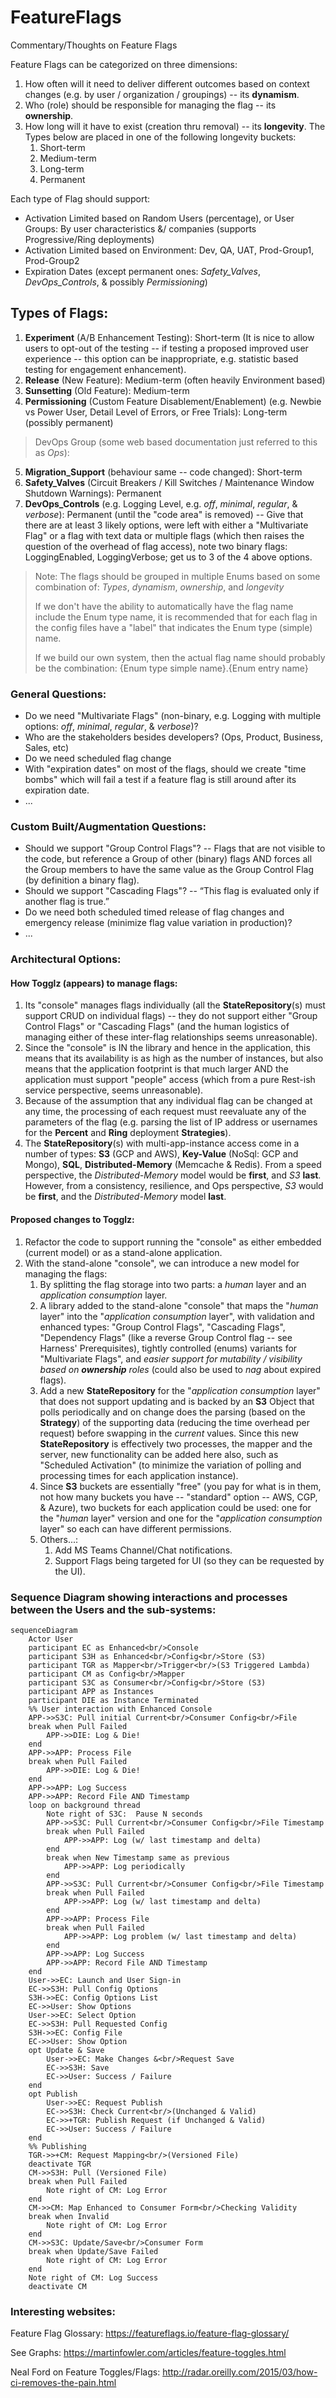 # FeatureFlags
Commentary/Thoughts on Feature Flags 

Feature Flags can be categorized on three dimensions:
1. How often will it need to deliver different outcomes based on context changes (e.g. by user / organization / groupings) -- its **dynamism**.
2. Who (role) should be responsible for managing the flag -- its **ownership**.
3. How long will it have to exist (creation thru removal) -- its **longevity**.  The Types below are placed in one of the following longevity buckets:
   1. Short-term
   2. Medium-term
   3. Long-term
   4. Permanent

Each type of Flag should support: 
* Activation Limited based on Random Users (percentage), or User Groups: By user characteristics &/ companies (supports Progressive/Ring deployments)
* Activation Limited based on Environment: Dev, QA, UAT, Prod-Group1, Prod-Group2
* Expiration Dates (except permanent ones: *Safety_Valves*, *DevOps_Controls*, & possibly *Permissioning*)

## Types of Flags:

1. **Experiment** (A/B Enhancement Testing): Short-term (It is nice to allow users to opt-out of the testing -- if testing a proposed improved user experience -- this option can be inappropriate, e.g. statistic based testing for engagement enhancement).
2. **Release** (New Feature): Medium-term (often heavily Environment based)
3. **Sunsetting** (Old Feature): Medium-term
4. **Permissioning** (Custom Feature Disablement/Enablement) (e.g. Newbie vs Power User, Detail Level of Errors, or Free Trials): Long-term (possibly permanent)
>DevOps Group (some web based documentation just referred to this as *Ops*):
5. **Migration_Support** (behaviour same -- code changed): Short-term
6. **Safety_Valves** (Circuit Breakers / Kill Switches / Maintenance Window Shutdown Warnings): Permanent
7. **DevOps_Controls** (e.g. Logging Level, e.g. *off*, *minimal*, *regular*, & *verbose*): Permanent (until the "code area" is removed) -- Give that there are at least 3 likely options, were left with either a "Multivariate Flag" or a flag with text data or multiple flags (which then raises the question of the overhead of flag access), note two binary flags: LoggingEnabled, LoggingVerbose; get us to 3 of the 4 above options.

> Note: The flags should be grouped in multiple Enums based on some combination of: *Types*, *dynamism*, *ownership*, and *longevity*
>
> If we don't have the ability to automatically have the flag name include the Enum type name, it is recommended that for each flag in the config files have a "label" that indicates the Enum type (simple) name. 
>
> If we build our own system, then the actual flag name should probably be the combination: {Enum type simple name}.{Enum entry name}

### General Questions:

* Do we need "Multivariate Flags" (non-binary, e.g. Logging with multiple options: *off*, *minimal*, *regular*, & *verbose*)?
* Who are the stakeholders besides developers? (Ops, Product, Business, Sales, etc)
* Do we need scheduled flag change
* With "expiration dates" on most of the flags, should we create "time bombs" which will fail a test if a feature flag is still around after its expiration date.
* ...

### Custom Built/Augmentation Questions:

* Should we support "Group Control Flags"? -- Flags that are not visible to the code, but reference a Group of other (binary) flags AND forces all the Group members to have the same value as the Group Control Flag (by definition a binary flag).
* Should we support "Cascading Flags"? -- “This flag is evaluated only if another flag is true.”
* Do we need both scheduled timed release of flag changes and emergency release (minimize flag value variation in production)? 
* ...

### Architectural Options: 

#### How Togglz (appears) to manage flags:

1. Its "console" manages flags individually (all the **StateRepository**(s) must support CRUD on individual flags) -- they do not support either "Group Control Flags" or "Cascading Flags" (and the human logistics of managing either of these inter-flag relationships seems unreasonable).
2. Since the "console" is IN the library and hence in the application, this means that its availability is as high as the number of instances, but also means that the application footprint is that much larger AND the application must support "people" access (which from a pure Rest-ish service perspective, seems unreasonable).
3. Because of the assumption that any individual flag can be changed at any time, the processing of each request must reevaluate any of the parameters of the flag (e.g. parsing the list of IP address or usernames for the **Percent** and **Ring** deployment **Strategies**).
4. The **StateRepository**(s) with multi-app-instance access come in a number of types: **S3** (GCP and AWS), **Key-Value** (NoSql: GCP and Mongo), **SQL**, **Distributed-Memory** (Memcache & Redis).  From a speed perspective, the *Distributed-Memory* model would be **first**, and *S3* **last**.  However, from a consistency, resilience, and Ops perspective, *S3* would be **first**, and the *Distributed-Memory* model **last**. 

#### Proposed changes to Togglz:

1. Refactor the code to support running the "console" as either embedded (current model) or as a stand-alone application.
2. With the stand-alone "console", we can introduce a new model for managing the flags:
   1. By splitting the flag storage into two parts: a *human* layer and an *application consumption* layer.
   2. A library added to the stand-alone "console" that maps the "*human* layer" into the "*application consumption* layer", with validation and enhanced types: "Group Control Flags", "Cascading Flags", "Dependency Flags" (like a reverse Group Control flag -- see Harness' Prerequisites), tightly controlled (enums) variants for "Multivariate Flags", and *easier support for mutability / visibility based on **ownership** roles* (could also be used to *nag* about expired flags).
   3. Add a new **StateRepository** for the "*application consumption* layer" that does not support updating and is backed by an **S3** Object that polls periodically and on change does the parsing (based on the **Strategy**) of the supporting data (reducing the time overhead per request) before swapping in the *current* values. Since this new **StateRepository** is effectively two processes, the mapper and the server, new functionality can be added here also, such as "Scheduled Activation" (to minimize the variation of polling and processing times for each application instance).
   4. Since **S3** buckets are essentially "free" (you pay for what is in them, not how many buckets you have -- "standard" option -- AWS, CGP, & Azure), two buckets for each application could be used: one for the "*human* layer" version and one for the "*application consumption* layer" so each can have different permissions.
   5. Others...:
      1. Add MS Teams Channel/Chat notifications.
      2. Support Flags being targeted for UI (so they can be requested by the UI).

### Sequence Diagram showing interactions and processes between the Users and the sub-systems:
```mermaid
sequenceDiagram
    Actor User
    participant EC as Enhanced<br/>Console
    participant S3H as Enhanced<br/>Config<br/>Store (S3)
    participant TGR as Mapper<br/>Trigger<br/>(S3 Triggered Lambda)
    participant CM as Config<br/>Mapper
    participant S3C as Consumer<br/>Config<br/>Store (S3)
    participant APP as Instances
    participant DIE as Instance Terminated 
    %% User interaction with Enhanced Console
    APP->>S3C: Pull initial Current<br/>Consumer Config<br/>File
    break when Pull Failed
        APP->>DIE: Log & Die! 
    end 
    APP->>APP: Process File
    break when Pull Failed
        APP->>DIE: Log & Die! 
    end 
    APP->>APP: Log Success 
    APP->>APP: Record File AND Timestamp
    loop on background thread
        Note right of S3C:  Pause N seconds
        APP->>S3C: Pull Current<br/>Consumer Config<br/>File Timestamp
        break when Pull Failed
            APP->>APP: Log (w/ last timestamp and delta)
        end 
        break when New Timestamp same as previous
            APP->>APP: Log periodically
        end 
        APP->>S3C: Pull Current<br/>Consumer Config<br/>File Timestamp
        break when Pull Failed
            APP->>APP: Log (w/ last timestamp and delta)
        end 
        APP->>APP: Process File
        break when Pull Failed
            APP->>APP: Log problem (w/ last timestamp and delta) 
        end
        APP->>APP: Log Success 
        APP->>APP: Record File AND Timestamp
    end
    User->>EC: Launch and User Sign-in
    EC->>S3H: Pull Config Options
    S3H->>EC: Config Options List
    EC->>User: Show Options
    User->>EC: Select Option
    EC->>S3H: Pull Requested Config
    S3H->>EC: Config File
    EC->>User: Show Option
    opt Update & Save
        User->>EC: Make Changes &<br/>Request Save
        EC->>S3H: Save
        EC->>User: Success / Failure
    end
    opt Publish
        User->>EC: Request Publish
        EC->>S3H: Check Current<br/>(Unchanged & Valid)
        EC->>+TGR: Publish Request (if Unchanged & Valid)
        EC->>User: Success / Failure
    end
    %% Publishing
    TGR->>+CM: Request Mapping<br/>(Versioned File)
    deactivate TGR
    CM->>S3H: Pull (Versioned File)
    break when Pull Failed
        Note right of CM: Log Error
    end 
    CM->>CM: Map Enhanced to Consumer Form<br/>Checking Validity
    break when Invalid
        Note right of CM: Log Error
    end 
    CM->>S3C: Update/Save<br/>Consumer Form
    break when Update/Save Failed
        Note right of CM: Log Error
    end 
    Note right of CM: Log Success
    deactivate CM
```

### Interesting websites:

Feature Flag Glossary: https://featureflags.io/feature-flag-glossary/

See Graphs: https://martinfowler.com/articles/feature-toggles.html

Neal Ford on Feature Toggles/Flags: http://radar.oreilly.com/2015/03/how-ci-removes-the-pain.html